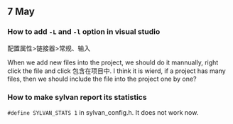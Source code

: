 ## 7 May
### How to add `-L` and `-l` option in visual studio
配置属性>链接器>常规、输入

When we add new files into the project, we should do it mannually, right click the file and click 包含在项目中. I think it is wierd, if a project has many files, then we should include the file into the project one by one?

### How to make sylvan report its statistics
`#define SYLVAN_STATS 1` in sylvan_config.h. It does not work now.
